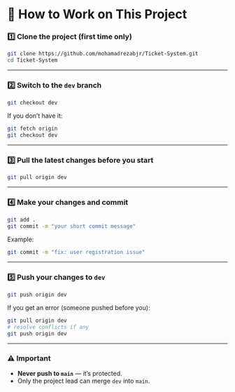 # 🧭 How to Work on This Project

### 1️⃣ Clone the project (first time only)
```bash
git clone https://github.com/mohamadrezabjr/Ticket-System.git
cd Ticket-System
```

---

### 2️⃣ Switch to the `dev` branch
```bash
git checkout dev
```
If you don’t have it:
```bash
git fetch origin
git checkout dev
```

---

### 3️⃣ Pull the latest changes before you start
```bash
git pull origin dev
```

---

### 4️⃣ Make your changes and commit
```bash
git add .
git commit -m "your short commit message"
```

Example:
```bash
git commit -m "fix: user registration issue"
```

---

### 5️⃣ Push your changes to `dev`
```bash
git push origin dev
```

If you get an error (someone pushed before you):
```bash
git pull origin dev
# resolve conflicts if any
git push origin dev
```

---

### ⚠️ Important
- **Never push to `main`** — it’s protected.  
- Only the project lead can merge `dev` into `main`.
